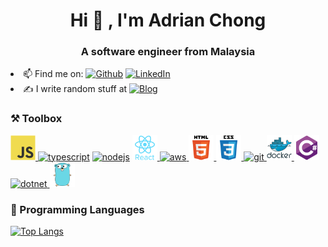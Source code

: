 <h1 align="center">Hi 👋 , I'm Adrian Chong</h1>
<h3 align="center">A software engineer from Malaysia</h3>


<li>📫 Find me on: <a href="https://github.com/sfchong" target="_blank"><img alt="Github" src="https://img.shields.io/badge/-GitHub-181717?&style=flat-square&logo=github&logoColor=white" /></a>
<a href="https://www.linkedin.com/in/sfchong" target="_blank">
<img alt="LinkedIn" src="https://img.shields.io/badge/-LinkedIn-0A66C2?&style=flat-square&logo=linkedin&logoColor=white" />
</a>
</li>
<li>✍️ I write random stuff at <a href="https://adrianchongsf.com/blog" target="_blank"><img alt="Blog" src="https://img.shields.io/badge/-My%20Blog-add8e6?&style=flat-square" /></a></li>

### ⚒  Toolbox
<p align="left"> 
<a href="https://developer.mozilla.org/en-US/docs/Web/JavaScript" target="_blank"> <img src="https://raw.githubusercontent.com/devicons/devicon/master/icons/javascript/javascript-original.svg" alt="javascript" width="40" height="40"/> </a>
<a href="https://www.typescriptlang.org" target="_blank"> <img src="https://raw.githubusercontent.com/microsoft/TypeScript-Website/f407e1ae19e5e990d9901ac8064a32a8cc60edf0/packages/typescriptlang-org/static/branding/ts-logo-128.svg" alt="typescript" width="40" height="40"/></a>
<a href="https://nodejs.org" target="_blank"> <img src="https://raw.githubusercontent.com/nodejs/nodejs.org/main/public/static/images/logos/nodejs-new-pantone-black.svg" alt="nodejs" width="40" height="40"/></a>
<a href="https://reactjs.org/" target="_blank"> <img src="https://raw.githubusercontent.com/devicons/devicon/master/icons/react/react-original-wordmark.svg" alt="react" width="40" height="40"/> </a>
<a href="https://aws.amazon.com/" target="_blank"> <img src="https://upload.wikimedia.org/wikipedia/commons/9/93/Amazon_Web_Services_Logo.svg" alt="aws" width="40" height="40"/> </a>
<a href="https://www.w3.org/html/" target="_blank"> <img src="https://raw.githubusercontent.com/devicons/devicon/master/icons/html5/html5-original-wordmark.svg" alt="html5" width="40" height="40"/> </a> 
<a href="https://www.w3schools.com/css/" target="_blank"> <img src="https://raw.githubusercontent.com/devicons/devicon/master/icons/css3/css3-original-wordmark.svg" alt="css3" width="40" height="40"/> </a> 
<a href="https://git-scm.com/" target="_blank"> <img src="https://www.vectorlogo.zone/logos/git-scm/git-scm-icon.svg" alt="git" width="40" height="40"/> </a>
<a href="https://www.docker.com/" target="_blank"> <img src="https://raw.githubusercontent.com/devicons/devicon/master/icons/docker/docker-original-wordmark.svg" alt="docker" width="40" height="40"/> </a>
<a href="https://www.w3schools.com/cs/" target="_blank"> <img src="https://raw.githubusercontent.com/devicons/devicon/master/icons/csharp/csharp-original.svg" alt="csharp" width="40" height="40"/> </a>
<a href="https://dotnet.microsoft.com/" target="_blank"> <img src="https://raw.githubusercontent.com/dotnet/brand/main/logo/dotnet-logo.svg" alt="dotnet" width="40" height="40"/> </a> 
<a href="https://golang.org" target="_blank"> <img src="https://raw.githubusercontent.com/devicons/devicon/master/icons/go/go-original.svg" alt="go" width="40" height="40"/> </a> 
</p>


### 📄  Programming Languages
[![Top Langs](https://github-readme-stats.vercel.app/api/top-langs/?username=sfchong&theme=gruvbox)](https://github.com/anuraghazra/github-readme-stats)

